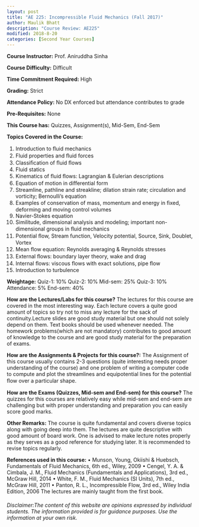 ```yaml
---
layout: post
title: "AE 225: Incompressible Fluid Mechanics (Fall 2017)"
author: Maulik Bhatt
description: "Course Review: AE225"
modified: 2018-8-20
categories: [Second Year Courses]
---
```


**Course Instructor:** Prof. Aniruddha Sinha

**Course Difficulty:** Difficult

**Time Commitment Required:** High

**Grading:** Strict

**Attendance Policy:** No DX enforced but attendance contributes to grade

**Pre-Requisites:** None

**This Course has:** Quizzes, Assignment(s), Mid-Sem, End-Sem

**Topics Covered in the Course:**
1. Introduction to ﬂuid mechanics
2. Fluid properties and ﬂuid forces 
3. Classiﬁcation of ﬂuid ﬂows 
4. Fluid statics 
5. Kinematics of ﬂuid ﬂows: Lagrangian & Eulerian descriptions 
6. Equation of motion in diﬀerential form 
7. Streamline, pathline and streakline; dilation strain rate; circulation and vorticity; Bernoulli’s equation 
8. Examples of conservation of mass, momentum and energy in ﬁxed, deforming and moving control volumes 
9. Navier-Stokes equation
10. Similitude, dimensional analysis and modeling; important non-dimensional groups in ﬂuid mechanics 
11. Potential ﬂow, Stream function, Velocity potential, Source, Sink, Doublet, Vortex 
12. Mean ﬂow equation: Reynolds averaging & Reynolds stresses 
13. External ﬂows: boundary layer theory, wake and drag 
14. Internal ﬂows: viscous ﬂows with exact solutions, pipe ﬂow 
15. Introduction to turbulence

**Weightage:**
Quiz-1: 10% 
Quiz-2: 10%
Mid-sem: 25% 
Quiz-3: 10% 
Attendance: 5% 
End-sem: 40%

**How are the Lectures/Labs for this course?**
The lectures for this course are covered in the most interesting way.  Each lecture covers a quite good amount of topics so try not to miss any lecture for the sack of continuity.Lecture slides are good study material but one should not solely depend on them. Text books should be used whenever needed.  The homework problems(which are not mandatory) contributes to good amount of knowledge to the course and are good study material for the preparation of exams.

**How are the Assignments & Projects for this course?:**
The Assignment of this course usually contains 2-3 questions (quite interesting needs proper understanding of the course) and one problem of writing a computer code to compute and plot the streamlines and equipotential lines for the potential ﬂow over a particular shape.

**How are the Exams (Quizzes, Mid-sem and End-sem) for this course?**
The quizzes for this courses are relatively easy while mid-sem and end-sem are challenging but with proper understanding and preparation you can easily score good marks.

**Other Remarks:**
The course is quite fundamental and covers diverse topics along with going deep into them. The lectures are quite descriptive with good amount of board work. One is advised to make lecture notes properly as they serves as a good reference for studying later. It is recommended to revise topics regularly.

**References used in this course:**
• Munson, Young, Okiishi & Huebsch, Fundamentals of Fluid Mechanics, 6th ed., Wiley, 2009 
• Cengel, Y. A. & Cimbala, J. M., Fluid Mechanics (Fundamentals and Applications), 3rd ed., McGraw Hill, 2014 
• White, F. M., Fluid Mechanics (SI Units), 7th ed., McGraw Hill, 2011 
• Panton, R. L., Incompressible Flow, 3rd ed., Wiley India Edition, 2006
The lectures are mainly taught from the first book.

###### Disclaimer:The content of this website are opinions expressed by individual students. The information provided is for guidance purposes. Use the information at your own risk.